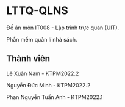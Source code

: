 # LTTQ-QLNS

Đề án môn IT008 - Lập trình trực quan (UIT).

Phần mềm quản lí nhà sách.

## Thành viên
Lê Xuân Nam - KTPM2022.2

Nguyễn Đức Minh - KTPM2022.2

Phan Nguyễn Tuấn Anh - KTPM2022.1
